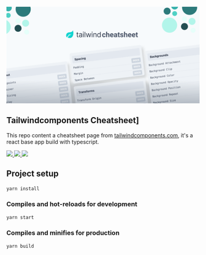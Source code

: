 <p align="center">
    <img src="src/images/cheatsheet.png" alt="Ibis logo">

## Tailwindcomponents Cheatsheet]
This repo content a cheatsheet page from [tailwindcomponents.com](https://tailwindcomponents.com/cheatsheet/), it's a react base app build with typescript.

<a href="https://github.com/tailwindcomponents/cheatsheet/blob/main/LICENSE">
    <img src="https://img.shields.io/github/license/tailwindcomponents/cheatsheet">
</a>

<a href="https://github.com/tailwindcomponents/cheatsheet/stargazers">
    <img src="https://img.shields.io/github/stars/tailwindcomponents/cheatsheet">
</a>

<a href="https://twitter.com/TwComponents">
    <img src="https://img.shields.io/twitter/url?label=Tailwindcomponents&style=social&url=https%3A%2F%2Ftwitter.com%2FTwComponents">
</a>

## Project setup
```
yarn install
```

### Compiles and hot-reloads for development
```
yarn start
```

### Compiles and minifies for production
```
yarn build
```
